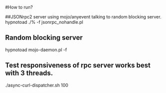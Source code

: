 
#How to run?

##JSONrpc2 server using mojo/anyevent talking to random blocking server.
 hypnotoad ./% -f jsonrpc_nohandle.pl
 
## Random blocking server
 hypnotoad mojo-daemon.pl -f
 
## Test responsiveness of rpc server works best with 3 threads.
./async-curl-dispatcher.sh 100

